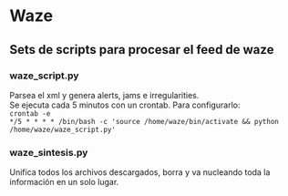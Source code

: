 # Waze
## Sets de scripts para procesar el feed de waze

### waze_script.py
Parsea el xml y genera alerts, jams e irregularities. <br>
Se ejecuta cada 5 minutos con un crontab. Para configurarlo:<br>
` crontab -e ` <br>
` */5 * * * * /bin/bash -c 'source /home/waze/bin/activate && python /home/waze/waze_script.py' ` <br>

### waze_sintesis.py
Unifica todos los archivos descargados, borra y va nucleando toda la información en un solo lugar.
